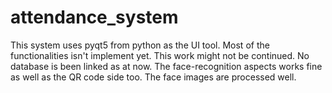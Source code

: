 # attendance_system
This system uses pyqt5 from python as the UI tool. Most of the functionalities isn't implement yet. This work might not be continued.
No database is been linked as at now. The face-recognition aspects works fine as well as the QR code side too. The face images are processed well.
